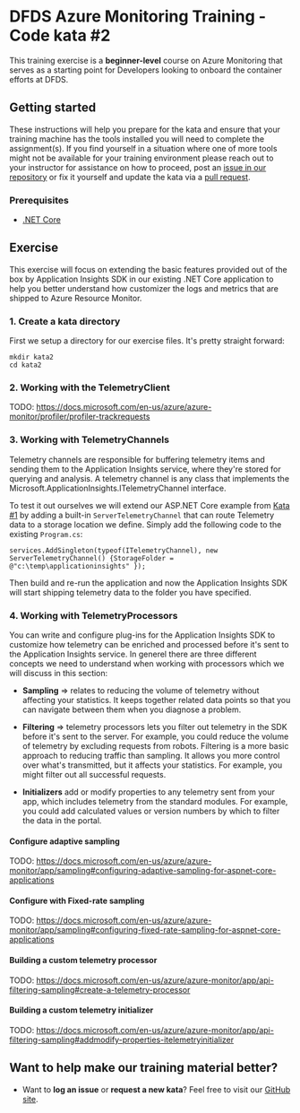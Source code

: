 DFDS Azure Monitoring Training - Code kata #2
======================================

This training exercise is a **beginner-level** course on Azure Monitoring that serves as a starting point for Developers looking to onboard the container efforts at DFDS. 

## Getting started
These instructions will help you prepare for the kata and ensure that your training machine has the tools installed you will need to complete the assignment(s). If you find yourself in a situation where one of more tools might not be available for your training environment please reach out to your instructor for assistance on how to proceed, post an [issue in our repository](https://github.com/dfds/dojo/issues) or fix it yourself and update the kata via a [pull request](https://github.com/dfds/dojo/pulls).

### Prerequisites
* [.NET Core](https://dotnet.microsoft.com/en-us/download/dotnet/6.0)

## Exercise
This exercise will focus on extending the basic features provided out of the box by Application Insights SDK in our existing .NET Core application to help you better understand how customizer the logs and metrics that are shipped to Azure Resource Monitor.

### 1. Create a kata directory
First we setup a directory for our exercise files. It's pretty straight forward:

```
mkdir kata2
cd kata2
```

### 2. Working with the TelemetryClient
TODO: https://docs.microsoft.com/en-us/azure/azure-monitor/profiler/profiler-trackrequests


### 3. Working with TelemetryChannels
Telemetry channels are responsible for buffering telemetry items and sending them to the Application Insights service, where they're stored for querying and analysis. A telemetry channel is any class that implements the Microsoft.ApplicationInsights.ITelemetryChannel interface. 

To test it out ourselves we will extend our ASP.NET Core example from [Kata #1](../1/kata/README.md) by adding a built-in `ServerTelemetryChannel` that can route Telemetry data to a storage location we define. Simply add the following code to the existing `Program.cs`:

```
services.AddSingleton(typeof(ITelemetryChannel), new ServerTelemetryChannel() {StorageFolder = @"c:\temp\applicationinsights" });
```

Then build and re-run the application and now the Application Insights SDK will start shipping telemetry data to the folder you have specified.


### 4. Working with TelemetryProcessors
You can write and configure plug-ins for the Application Insights SDK to customize how telemetry can be enriched and processed before it's sent to the Application Insights service. In generel there are three different concepts we need to understand when working with processors which we will discuss in this section:

* **Sampling** => relates to reducing the volume of telemetry without affecting your statistics. It keeps together related data points so that you can navigate between them when you diagnose a problem.

* **Filtering** => telemetry processors lets you filter out telemetry in the SDK before it's sent to the server. For example, you could reduce the volume of telemetry by excluding requests from robots. Filtering is a more basic approach to reducing traffic than sampling. It allows you more control over what's transmitted, but it affects your statistics. For example, you might filter out all successful requests.

* **Initializers** add or modify properties to any telemetry sent from your app, which includes telemetry from the standard modules. For example, you could add calculated values or version numbers by which to filter the data in the portal.

#### Configure adaptive sampling
TODO: https://docs.microsoft.com/en-us/azure/azure-monitor/app/sampling#configuring-adaptive-sampling-for-aspnet-core-applications

#### Configure with Fixed-rate sampling
TODO: https://docs.microsoft.com/en-us/azure/azure-monitor/app/sampling#configuring-fixed-rate-sampling-for-aspnet-core-applications

#### Building a custom telemetry processor
TODO: https://docs.microsoft.com/en-us/azure/azure-monitor/app/api-filtering-sampling#create-a-telemetry-processor

#### Building a custom telemetry initializer
TODO: https://docs.microsoft.com/en-us/azure/azure-monitor/app/api-filtering-sampling#addmodify-properties-itelemetryinitializer

## Want to help make our training material better?
 * Want to **log an issue** or **request a new kata**? Feel free to visit our [GitHub site](https://github.com/dfds/dojo/issues).
 